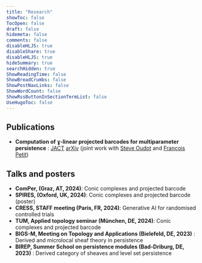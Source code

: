 ```yaml
---
title: "Research"
showToc: false
TocOpen: false
draft: false
hidemeta: false
comments: false
disableHLJS: true
disableShare: true
disableHLJS: true
hideSummary: true
searchHidden: true
ShowReadingTime: false
ShowBreadCrumbs: false
ShowPostNavLinks: false
ShowWordCount: false
ShowRssButtonInSectionTermList: false
UseHugoToc: false
---
```


## Publications

- __Computation of ɣ-linear projected barcodes for multiparameter persistence__ : [JACT](https://link.springer.com/article/10.1007/s41468-025-00209-9) [arXiv](https://arxiv.org/abs/2408.01065) (joint work with [Steve Oudot](https://geometrica.saclay.inria.fr/team/Steve.Oudot/) and [François Petit](https://fpetit.org))

## Talks and posters
- __ComPer, (Graz, AT, 2024)__: Conic complexes and projected barcode
- __SPIRES, (Oxford, UK, 2024)__: Conic complexes and projected barcode (poster)
- __CRESS, STAFF meeting (Paris, FR, 2024)__: Generative AI for randomised controlled trials
- __TUM, Applied topology seminar (München, DE, 2024)__: Conic complexes and projected barcode
- __BIGS-M, Meeting on Topology and Applications (Bielefeld, DE, 2023)__ : Derived and microlocal sheaf theory in persistence
- __BIREP, Summer School on persistence modules (Bad-Driburg, DE, 2023)__ : Derived category of sheaves and level set persistence